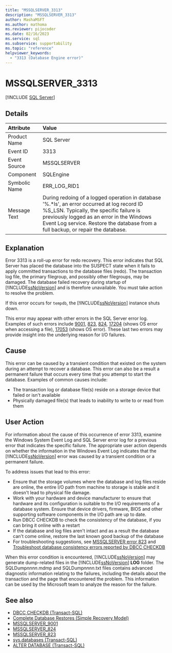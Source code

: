 ```yaml
---
title: "MSSQLSERVER_3313"
description: "MSSQLSERVER_3313"
author: MashaMSFT
ms.author: mathoma
ms.reviewer: pijocoder
ms.date: 02/16/2023
ms.service: sql
ms.subservice: supportability
ms.topic: "reference"
helpviewer_keywords:
  - "3313 (Database Engine error)"
---
```

# MSSQLSERVER_3313

[!INCLUDE [SQL Server](../../includes/applies-to-version/sqlserver.md)]

## Details

| Attribute | Value |
| :--- | :--- |
| Product Name | SQL Server |
| Event ID | 3313 |
| Event Source | MSSQLSERVER |
| Component | SQLEngine |
| Symbolic Name | ERR_LOG_RID1 |
| Message Text | During redoing of a logged operation in database '%.*ls', an error occurred at log record ID %S_LSN. Typically, the specific failure is previously logged as an error in the Windows Event Log service. Restore the database from a full backup, or repair the database. |

## Explanation

Error 3313 is a roll-up error for redo recovery. This error indicates that SQL Server has placed the database into the SUSPECT state when it fails to apply committed transactions to the database files (redo). The transaction log file, the primary filegroup, and possibly other filegroups, may be damaged. The database failed recovery during startup of [!INCLUDE[ssNoVersion](../../includes/ssnoversion-md.md)] and is therefore unavailable. You must take action to resolve the problem.

If this error occurs for `tempdb`, the [!INCLUDE[ssNoVersion](../../includes/ssnoversion-md.md)] instance shuts down.

This error may appear with other errors in the SQL Server error log. Examples of such errors include [9001](mssqlserver-9002-database-engine-error.md), [823](mssqlserver-823-database-engine-error.md), [824](mssqlserver-824-database-engine-error.md), [17204](mssqlserver-17204-database-engine-error.md) (shows OS error when accessing a file), [17053](mssqlserver-17053-database-engine-error.md) (shows OS error). These last two errors may provide insight into the underlying reason for I/O failures.

## Cause

This error can be caused by a transient condition that existed on the system during an attempt to recover a database. This error can also be a result a permanent failure that occurs every time that you attempt to start the database. Examples of common causes include:

- The transaction log or database file(s) reside on a storage device that failed or isn't available
- Physically damaged file(s) that leads to inability to write to or read from them


## User Action


For information about the cause of this occurrence of error 3313, examine the Windows System Event Log and SQL Server error log for a previous error that indicates the specific failure. The appropriate user action depends on whether the information in the Windows Event Log indicates that the [!INCLUDE[ssNoVersion](../../includes/ssnoversion-md.md)] error was caused by a transient condition or a permanent failure. 

To address issues that lead to this error:

- Ensure that the storage volumes where the database and log files reside are online, the entire I/O path from machine to storage is stable and it doesn't lead to physical file damage.
- Work with your hardware and device manufacturer to ensure that hardware and its configuration is suitable to the I/O requirements of a database system. Ensure that device drivers, firmware, BIOS and other supporting software components in the I/O path are up to date.
- Run DBCC CHECKDB to check the consistency of the database, if you can bring it online with a restart
- If the database and log files aren't intact and as a result the database can't come online, restore the last known good backup of the database
- For troubleshooting suggestions, see [MSSQLSERVER error 823](mssqlserver-823-database-engine-error.md) and [Troubleshoot database consistency errors reported by DBCC CHECKDB](/troubleshoot/sql/database-engine/database-file-operations/troubleshoot-dbcc-checkdb-errors)


When this error condition is encountered, [!INCLUDE[ssNoVersion](../../includes/ssnoversion-md.md)] may generate dump-related files in the [!INCLUDE[ssNoVersion](../../includes/ssnoversion-md.md)] **LOG** folder. The SQLDump*nnnn*.mdmp and SQLDump*nnnn*.txt files contains advanced diagnostic information relating to the failures, including the details about the transaction and the page that encountered the problem. This information can be used by the Microsoft team to analyze the reason for the failure.

## See also

- [DBCC CHECKDB (Transact-SQL)](~/t-sql/database-console-commands/dbcc-checkdb-transact-sql.md)
- [Complete Database Restores (Simple Recovery Model)](~/relational-databases/backup-restore/complete-database-restores-simple-recovery-model.md)
- [MSSQLSERVER_9001](~/relational-databases/errors-events/mssqlserver-9001-database-engine-error.md)
- [MSSQLSERVER_824](~/relational-databases/errors-events/mssqlserver-824-database-engine-error.md)
- [MSSQLSERVER_823](~/relational-databases/errors-events/mssqlserver-823-database-engine-error.md)
- [sys.databases (Transact-SQL)](~/relational-databases/system-catalog-views/sys-databases-transact-sql.md)
- [ALTER DATABASE (Transact-SQL)](~/t-sql/statements/alter-database-transact-sql-set-options.md)
